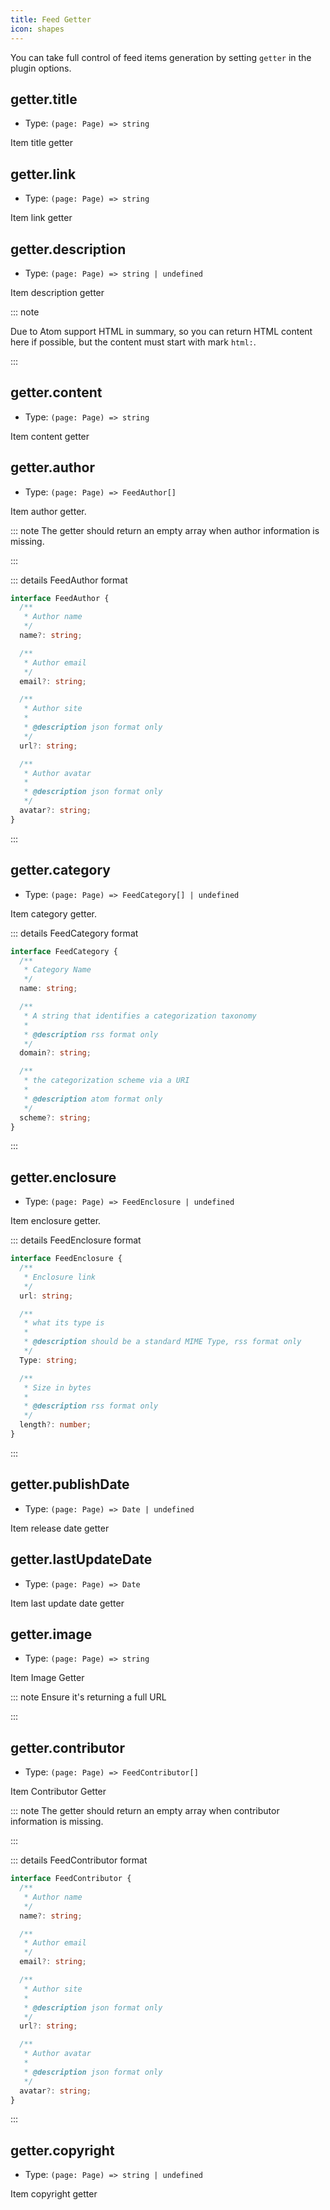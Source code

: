 ```yaml
---
title: Feed Getter
icon: shapes
---
```


You can take full control of feed items generation by setting `getter` in the plugin options.

## getter.title

- Type: `(page: Page) => string`

Item title getter

## getter.link

- Type: `(page: Page) => string`

Item link getter

## getter.description

- Type: `(page: Page) => string | undefined`

Item description getter

::: note

Due to Atom support HTML in summary, so you can return HTML content here if possible, but the content must start with mark `html:`.

:::

## getter.content

- Type: `(page: Page) => string`

Item content getter

## getter.author

- Type: `(page: Page) => FeedAuthor[]`

Item author getter.

::: note The getter should return an empty array when author information is missing.

:::

::: details FeedAuthor format

```ts
interface FeedAuthor {
  /**
   * Author name
   */
  name?: string;

  /**
   * Author email
   */
  email?: string;

  /**
   * Author site
   *
   * @description json format only
   */
  url?: string;

  /**
   * Author avatar
   *
   * @description json format only
   */
  avatar?: string;
}
```

:::

## getter.category

- Type: `(page: Page) => FeedCategory[] | undefined`

Item category getter.

::: details FeedCategory format

```ts
interface FeedCategory {
  /**
   * Category Name
   */
  name: string;

  /**
   * A string that identifies a categorization taxonomy
   *
   * @description rss format only
   */
  domain?: string;

  /**
   * the categorization scheme via a URI
   *
   * @description atom format only
   */
  scheme?: string;
}
```

:::

## getter.enclosure

- Type: `(page: Page) => FeedEnclosure | undefined`

Item enclosure getter.

::: details FeedEnclosure format

```ts
interface FeedEnclosure {
  /**
   * Enclosure link
   */
  url: string;

  /**
   * what its type is
   *
   * @description should be a standard MIME Type, rss format only
   */
  Type: string;

  /**
   * Size in bytes
   *
   * @description rss format only
   */
  length?: number;
}
```

:::

## getter.publishDate

- Type: `(page: Page) => Date | undefined`

Item release date getter

## getter.lastUpdateDate

- Type: `(page: Page) => Date`

Item last update date getter

## getter.image

- Type: `(page: Page) => string`

Item Image Getter

::: note Ensure it's returning a full URL

:::

## getter.contributor

- Type: `(page: Page) => FeedContributor[]`

Item Contributor Getter

::: note The getter should return an empty array when contributor information is missing.

:::

::: details FeedContributor format

```ts
interface FeedContributor {
  /**
   * Author name
   */
  name?: string;

  /**
   * Author email
   */
  email?: string;

  /**
   * Author site
   *
   * @description json format only
   */
  url?: string;

  /**
   * Author avatar
   *
   * @description json format only
   */
  avatar?: string;
}
```

:::

## getter.copyright

- Type: `(page: Page) => string | undefined`

Item copyright getter
